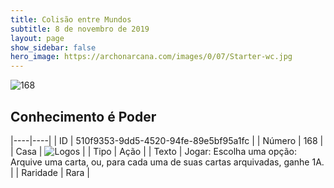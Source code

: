 ```yaml
---
title: Colisão entre Mundos
subtitle: 8 de novembro de 2019
layout: page
show_sidebar: false
hero_image: https://archonarcana.com/images/0/07/Starter-wc.jpg
---
```


![168](https://cdn.keyforgegame.com/media/card_front/pt/452_168_FVVX52Q3W3WF_pt.png)

## Conhecimento é Poder

|----|----|
| ID | 510f9353-9dd5-4520-94fe-89e5bf95a1fc |
| Número | 168 |
| Casa | ![Logos](https://archonarcana.com/images/thumb/c/ce/Logos.png/22px-Logos.png "Logos") |
| Tipo | Ação |
| Texto | Jogar: Escolha uma opção: Arquive uma carta, ou, para cada uma de suas cartas arquivadas, ganhe 1A. |
| Raridade | Rara |
